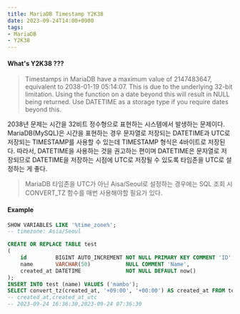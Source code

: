 ```yaml
---
title: MariaDB Timestamp Y2K38
date: 2023-09-24T14:00+0900
tags:
- MariaDB
- Y2K38
---
```


#### What's Y2K38 ???

> Timestamps in MariaDB have a maximum value of 2147483647, equivalent to 2038-01-19 05:14:07. This is due to the underlying 32-bit limitation. Using the function on a date beyond this will result in NULL being returned. Use DATETIME as a storage type if you require dates beyond this.

2038년 문제는 시간을 32비트 정수형으로 표현하는 시스템에서 발생하는 문제이다. MariaDB(MySQL)은 시간을 표현하는 경우  문자열로 저장되는 DATETIME과 UTC로 저장되는 TIMESTAMP를 사용할 수 있는데 TIMESTAMP 형식은 4바이트로 저장된다. 따라서, DATETIME을 사용하는 것을 권고하는 편이며 DATETIME은 문자열로 저장되므로 DATETIME을 저장하는 시점에 UTC로 저장될 수 있도록 타임존을 UTC로 설정하는 게 좋다.

> MariaDB 타임존을 UTC가 아닌 Aisa/Seoul로 설정하는 경우에는 SQL 조회 시 CONVERT_TZ 함수를 매번 사용해야할 필요가 있다.

#### Example

```sql
SHOW VARIABLES LIKE '%time_zone%';
-- timezone: Asia/Seoul

CREATE OR REPLACE TABLE test
(
    id         BIGINT AUTO_INCREMENT NOT NULL PRIMARY KEY COMMENT 'ID',
    name       VARCHAR(50)           NULL COMMENT 'Name',
    created_at DATETIME              NOT NULL DEFAULT now()
);
INSERT INTO test (name) VALUES ('mambo');
SELECT convert_tz(created_at, '+09:00', '+00:00') AS created_at FROM test;
-- created_at,created_at_utc
-- 2023-09-24 16:36:30,2023-09-24 07:36:30
```
